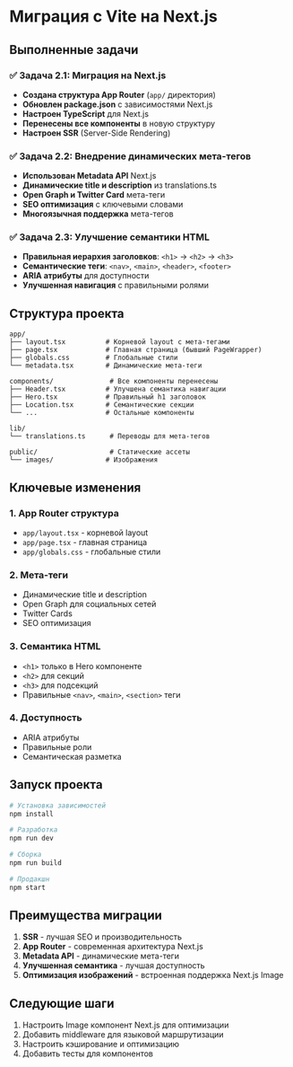 # Миграция с Vite на Next.js

## Выполненные задачи

### ✅ Задача 2.1: Миграция на Next.js
- **Создана структура App Router** (`app/` директория)
- **Обновлен package.json** с зависимостями Next.js
- **Настроен TypeScript** для Next.js
- **Перенесены все компоненты** в новую структуру
- **Настроен SSR** (Server-Side Rendering)

### ✅ Задача 2.2: Внедрение динамических мета-тегов
- **Использован Metadata API** Next.js
- **Динамические title и description** из translations.ts
- **Open Graph и Twitter Card** мета-теги
- **SEO оптимизация** с ключевыми словами
- **Многоязычная поддержка** мета-тегов

### ✅ Задача 2.3: Улучшение семантики HTML
- **Правильная иерархия заголовков**: `<h1>` → `<h2>` → `<h3>`
- **Семантические теги**: `<nav>`, `<main>`, `<header>`, `<footer>`
- **ARIA атрибуты** для доступности
- **Улучшенная навигация** с правильными ролями

## Структура проекта

```
app/
├── layout.tsx          # Корневой layout с мета-тегами
├── page.tsx            # Главная страница (бывший PageWrapper)
├── globals.css         # Глобальные стили
└── metadata.tsx        # Динамические мета-теги

components/              # Все компоненты перенесены
├── Header.tsx          # Улучшена семантика навигации
├── Hero.tsx            # Правильный h1 заголовок
├── Location.tsx        # Семантические секции
└── ...                 # Остальные компоненты

lib/
└── translations.ts      # Переводы для мета-тегов

public/                  # Статические ассеты
└── images/             # Изображения
```

## Ключевые изменения

### 1. App Router структура
- `app/layout.tsx` - корневой layout
- `app/page.tsx` - главная страница
- `app/globals.css` - глобальные стили

### 2. Мета-теги
- Динамические title и description
- Open Graph для социальных сетей
- Twitter Cards
- SEO оптимизация

### 3. Семантика HTML
- `<h1>` только в Hero компоненте
- `<h2>` для секций
- `<h3>` для подсекций
- Правильные `<nav>`, `<main>`, `<section>` теги

### 4. Доступность
- ARIA атрибуты
- Правильные роли
- Семантическая разметка

## Запуск проекта

```bash
# Установка зависимостей
npm install

# Разработка
npm run dev

# Сборка
npm run build

# Продакшн
npm start
```

## Преимущества миграции

1. **SSR** - лучшая SEO и производительность
2. **App Router** - современная архитектура Next.js
3. **Metadata API** - динамические мета-теги
4. **Улучшенная семантика** - лучшая доступность
5. **Оптимизация изображений** - встроенная поддержка Next.js Image

## Следующие шаги

1. Настроить Image компонент Next.js для оптимизации
2. Добавить middleware для языковой маршрутизации
3. Настроить кэширование и оптимизацию
4. Добавить тесты для компонентов
